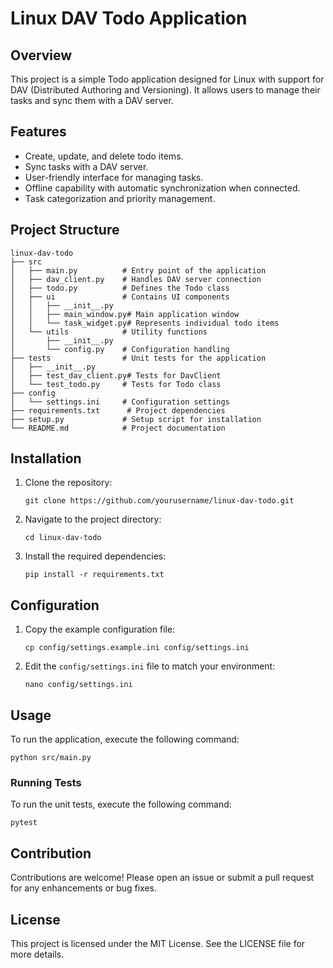 # Linux DAV Todo Application

## Overview
This project is a simple Todo application designed for Linux with support for DAV (Distributed Authoring and Versioning). It allows users to manage their tasks and sync them with a DAV server.

## Features
- Create, update, and delete todo items.
- Sync tasks with a DAV server.
- User-friendly interface for managing tasks.
- Offline capability with automatic synchronization when connected.
- Task categorization and priority management.

## Project Structure
```
linux-dav-todo
├── src
│   ├── main.py          # Entry point of the application
│   ├── dav_client.py    # Handles DAV server connection
│   ├── todo.py          # Defines the Todo class
│   ├── ui               # Contains UI components
│   │   ├── __init__.py
│   │   ├── main_window.py# Main application window
│   │   └── task_widget.py# Represents individual todo items
│   └── utils            # Utility functions
│       ├── __init__.py
│       └── config.py    # Configuration handling
├── tests                # Unit tests for the application
│   ├── __init__.py
│   ├── test_dav_client.py# Tests for DavClient
│   └── test_todo.py     # Tests for Todo class
├── config
│   └── settings.ini     # Configuration settings
├── requirements.txt      # Project dependencies
├── setup.py             # Setup script for installation
└── README.md            # Project documentation
```

## Installation
1. Clone the repository:
   ```
   git clone https://github.com/yourusername/linux-dav-todo.git
   ```
2. Navigate to the project directory:
   ```
   cd linux-dav-todo
   ```
3. Install the required dependencies:
   ```
   pip install -r requirements.txt
   ```

## Configuration
1. Copy the example configuration file:
   ```
   cp config/settings.example.ini config/settings.ini
   ```
2. Edit the `config/settings.ini` file to match your environment:
   ```
   nano config/settings.ini
   ```

## Usage
To run the application, execute the following command:
```
python src/main.py
```

### Running Tests
To run the unit tests, execute the following command:
```
pytest
```

## Contribution
Contributions are welcome! Please open an issue or submit a pull request for any enhancements or bug fixes.

## License
This project is licensed under the MIT License. See the LICENSE file for more details.